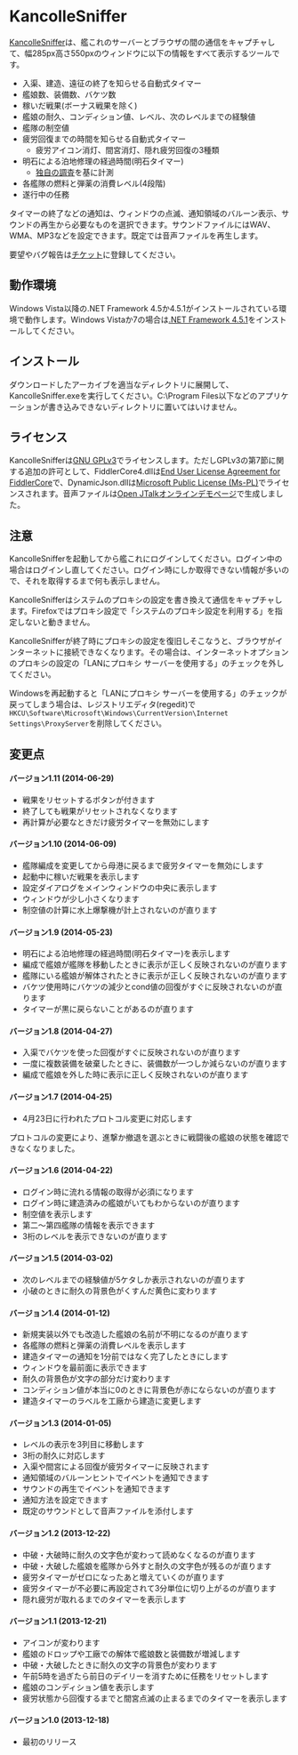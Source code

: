 KancolleSniffer
===============

[KancolleSniffer]は、艦これのサーバーとブラウザの間の通信をキャプチャして、幅285px高さ550pxのウィンドウに以下の情報をすべて表示するツールです。

- 入渠、建造、遠征の終了を知らせる自動式タイマー
- 艦娘数、装備数、バケツ数
- 稼いだ戦果(ボーナス戦果を除く)
- 艦娘の耐久、コンディション値、レベル、次のレベルまでの経験値
- 艦隊の制空値
- 疲労回復までの時間を知らせる自動式タイマー
  - 疲労アイコン消灯、間宮消灯、隠れ疲労回復の3種類
- 明石による泊地修理の経過時間(明石タイマー)
  - [独自の調査]を基に計測
- 各艦隊の燃料と弾薬の消費レベル(4段階)
- 遂行中の任務

タイマーの終了などの通知は、ウィンドウの点滅、通知領域のバルーン表示、サウンドの再生から必要なものを選択できます。サウンドファイルにはWAV、WMA、MP3などを設定できます。既定では音声ファイルを再生します。


要望やバグ報告は[チケット]に登録してください。

[KancolleSniffer]: http://kancollesniffer.sourceforge.jp/
[独自の調査]: https://gist.github.com/fujieda/440fa64d310c2b6960f3
[チケット]: https://sourceforge.jp/ticket/newticket.php?group_id=8983


## 動作環境

Windows Vista以降の.NET Framework 4.5か4.5.1がインストールされている環境で動作します。Windows Vistaか7の場合は[.NET Framework 4.5.1]をインストールしてください。

[.NET Framework 4.5.1]: http://download.microsoft.com/download/1/6/7/167F0D79-9317-48AE-AEDB-17120579F8E2/NDP451-KB2858728-x86-x64-AllOS-ENU.exe

## インストール

ダウンロードしたアーカイブを適当なディレクトリに展開して、KancolleSniffer.exeを実行してください。C:\Program Files以下などのアプリケーションが書き込みできないディレクトリに置いてはいけません。

## ライセンス

KancolleSnifferは[GNU GPLv3][1]でライセンスします。ただしGPLv3の第7節に関する追加の許可として、FiddlerCore4.dllは[End User License Agreement for FiddlerCore][2]で、DynamicJson.dllは[Microsoft Public License (Ms-PL)][3]でライセンスされます。音声ファイルは[Open JTalkオンラインデモページ][4]で生成しました。

[1]: http://sourceforge.jp/magazine/07/09/02/130237
[2]: https://sourceforge.jp/projects/kancollesniffer/wiki/FiddlerCoreLicense
[3]: http://dynamicjson.codeplex.com/license
[4]: http://open-jtalk.sp.nitech.ac.jp/index.php

## 注意

KancolleSnifferを起動してから艦これにログインしてください。ログイン中の場合はログインし直してください。ログイン時にしか取得できない情報が多いので、それを取得するまで何も表示しません。

KancolleSnifferはシステムのプロキシの設定を書き換えて通信をキャプチャします。Firefoxではプロキシ設定で「システムのプロキシ設定を利用する」を指定しないと動きません。 

KancolleSnifferが終了時にプロキシの設定を復旧しそこなうと、ブラウザがインターネットに接続できなくなります。その場合は、インターネットオプションのプロキシの設定の「LANにプロキシ サーバーを使用する」のチェックを外してください。 

Windowsを再起動すると「LANにプロキシ サーバーを使用する」のチェックが戻ってしまう場合は、レジストリエディタ(regedit)で`HKCU\Software\Microsoft\Windows\CurrentVersion\Internet Settings\ProxyServer`を削除してください。 

## 変更点

#### バージョン1.11 (2014-06-29)

- 戦果をリセットするボタンが付きます
- 終了しても戦果がリセットされなくなります
- 再計算が必要なときだけ疲労タイマーを無効にします

#### バージョン1.10 (2014-06-09)

- 艦隊編成を変更してから母港に戻るまで疲労タイマーを無効にします
- 起動中に稼いだ戦果を表示します
- 設定ダイアログをメインウィンドウの中央に表示します
- ウィンドウが少し小さくなります
- 制空値の計算に水上爆撃機が計上されないのが直ります

#### バージョン1.9 (2014-05-23)

- 明石による泊地修理の経過時間(明石タイマー)を表示します
- 編成で艦娘が艦隊を移動したときに表示が正しく反映されないのが直ります
- 艦隊にいる艦娘が解体されたときに表示が正しく反映されないのが直ります
- バケツ使用時にバケツの減少とcond値の回復がすぐに反映されないのが直ります
- タイマーが黒に戻らないことがあるのが直ります

#### バージョン1.8 (2014-04-27)

- 入渠でバケツを使った回復がすぐに反映されないのが直ります
- 一度に複数装備を破棄したときに、装備数が一つしか減らないのが直ります
- 編成で艦娘を外した時に表示に正しく反映されないのが直ります

#### バージョン1.7 (2014-04-25)

- 4月23日に行われたプロトコル変更に対応します

プロトコルの変更により、進撃か撤退を選ぶときに戦闘後の艦娘の状態を確認できなくなりました。

#### バージョン1.6 (2014-04-22)

- ログイン時に流れる情報の取得が必須になります
- ログイン時に建造済みの艦娘がいてもわからないのが直ります
- 制空値を表示します
- 第二～第四艦隊の情報を表示できます
- 3桁のレベルを表示できないのが直ります

#### バージョン1.5 (2014-03-02)

- 次のレベルまでの経験値が5ケタしか表示されないのが直ります
- 小破のときに耐久の背景色がくすんだ黄色に変わります

#### バージョン1.4 (2014-01-12)

- 新規実装以外でも改造した艦娘の名前が不明になるのが直ります
- 各艦隊の燃料と弾薬の消費レベルを表示します
- 建造タイマーの通知を1分前ではなく完了したときにします
- ウィンドウを最前面に表示できます
- 耐久の背景色が文字の部分だけ変わります
- コンディション値が本当に0のときに背景色が赤にならないのが直ります
- 建造タイマーのラベルを工廠から建造に変更します

#### バージョン1.3 (2014-01-05)

- レベルの表示を3列目に移動します
- 3桁の耐久に対応します
- 入渠や間宮による回復が疲労タイマーに反映されます
- 通知領域のバルーンヒントでイベントを通知できます
- サウンドの再生でイベントを通知できます
- 通知方法を設定できます
- 既定のサウンドとして音声ファイルを添付します

#### バージョン1.2 (2013-12-22)

- 中破・大破時に耐久の文字色が変わって読めなくなるのが直ります
- 中破・大破した艦娘を艦隊から外すと耐久の文字色が残るのが直ります
- 疲労タイマーがゼロになったあと増えていくのが直ります
- 疲労タイマーが不必要に再設定されて3分単位に切り上がるのが直ります
- 隠れ疲労が取れるまでのタイマーを表示します

#### バージョン1.1 (2013-12-21)

- アイコンが変わります
- 艦娘のドロップや工廠での解体で艦娘数と装備数が増減します
- 中破・大破したときに耐久の文字の背景色が変わります
- 午前5時を過ぎたら前日のデイリーを消すために任務をリセットします
- 艦娘のコンディション値を表示します
- 疲労状態から回復するまでと間宮点滅の止まるまでのタイマーを表示します

#### バージョン1.0 (2013-12-18)

- 最初のリリース
